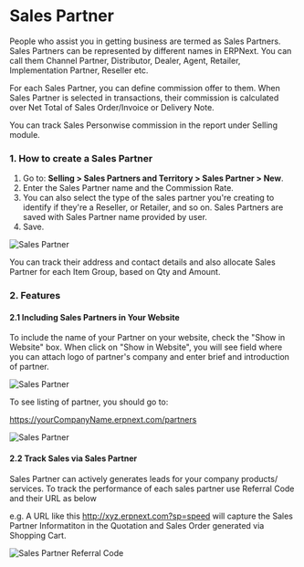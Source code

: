 <!-- add-breadcrumbs -->
# Sales Partner

People who assist you in getting business are termed as Sales Partners. Sales Partners can be represented by different names in ERPNext. You can call them Channel Partner, Distributor, Dealer, Agent, Retailer, Implementation Partner, Reseller etc.

For each Sales Partner, you can define commission offer to them. When Sales Partner is selected in transactions, their commission is calculated over Net Total of Sales Order/Invoice or Delivery Note.

You can track Sales Personwise commission in the report under Selling module.

### 1. How to create a Sales Partner
1. Go to:
**Selling > Sales Partners and Territory > Sales Partner > New**.
2. Enter the Sales Partner name and the Commission Rate.
3. You can also select the type of the sales partner you're creating to identify if they're a Reseller, or Retailer, and so on.
Sales Partners are saved with Sales Partner name provided by user.
4. Save.
<img class="screenshot" alt="Sales Partner" src="{{docs_base_url}}/assets/img/selling/sales-partner.png">

You can track their address and contact details and also allocate Sales Partner for each Item Group, based on Qty and Amount.

### 2. Features
#### 2.1 Including Sales Partners in Your Website
To include the name of your Partner on your website, check the "Show in
Website" box. When click on "Show in Website", you will see field where you can attach logo of partner's company and enter brief and introduction of partner.

<img class="screenshot" alt="Sales Partner" src="{{docs_base_url}}/assets/img/selling/sales-partner-website.png">

To see listing of partner, you should go to:

https://yourCompanyName.erpnext.com/partners

<img class="screenshot" alt="Sales Partner" src="{{docs_base_url}}/assets/img/crm/sales-partner-listing.png">

#### 2.2 Track Sales via Sales Partner

Sales Partner can actively generates leads for your company products/ services. To track the performance of each sales partner use Referral Code and their URL as below

e.g. A URL like this http://xyz.erpnext.com?sp=speed will capture the Sales Partner Informatiton in the Quotation and Sales Order generated via Shopping Cart.

<img class="screenshot" alt="Sales Partner Referral Code" src="{{docs_base_url}}/assets/img/crm/sales-partner-refrral-code.png">
